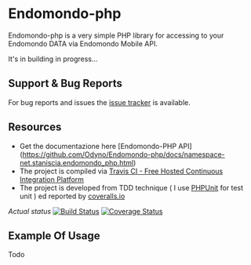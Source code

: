 Endomondo-php
=============
Endomondo-php is a very simple PHP library for accessing to your Endomondo DATA via Endomondo Mobile API.

It's in building in progress...


Support & Bug Reports
---------------------
For bug reports and issues the [issue tracker](https://github.com/Odyno/Endomondo-php/issues) is available.


Resources
--------
* Get the documentazione here [Endomondo-PHP API] (https://github.com/Odyno/Endomondo-php/docs/namespace-net.staniscia.endomondo_php.html)
* The project is compiled via [Travis CI - Free Hosted Continuous Integration Platform](https://travis-ci.org)
* The project is developed from TDD technique ( I use [PHPUnit](http://phpunit.de/) for test unit ) ed reported by [coveralls.io](https://coveralls.io/)

*Actual status*
[![Build Status](https://travis-ci.org/Odyno/Endomondo-php.svg?branch=master)](https://travis-ci.org/Odyno/Endomondo-php)
[![Coverage Status](https://coveralls.io/repos/Odyno/Endomondo-php/badge.png)](https://coveralls.io/r/Odyno/Endomondo-php)


Example Of Usage
----------------
Todo

